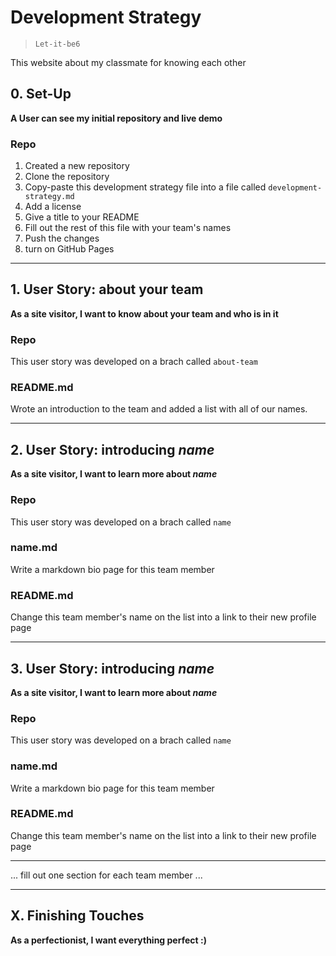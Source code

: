 # Development Strategy

> `Let-it-be6`

This website about my classmate  for knowing each other

## 0. Set-Up

__A User can see my initial repository and live demo__

### Repo

1. Created a new repository
1. Clone the repository
1. Copy-paste this development strategy file into a file called `development-strategy.md`
1. Add a license
1. Give a title to your README
1. Fill out the rest of this file with your team's names
1. Push the changes
1. turn on GitHub Pages

---

## 1. User Story: about your team

__As a site visitor, I want to know about your team and who is in it__

### Repo

This user story was developed on a brach called `about-team`

### README.md

Wrote an introduction to the team and added a list with all of our names.

---

## 2. User Story: introducing _name_

__As a site visitor, I want to learn more about *name*__

### Repo

This user story was developed on a brach called `name`

### name.md

Write a markdown bio page for this team member

### README.md

Change this team member's name on the list into a link to their new profile page

---

## 3. User Story: introducing _name_

__As a site visitor, I want to learn more about *name*__

### Repo

This user story was developed on a brach called `name`

### name.md

Write a markdown bio page for this team member

### README.md

Change this team member's name on the list into a link to their new profile page

---

... fill out one section for each team member ...

---

## X. Finishing Touches

__As a perfectionist, I want everything perfect :)__